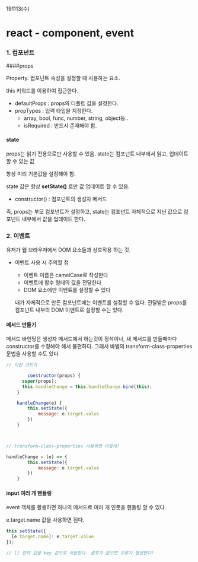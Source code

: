 191113(수)

# react - component, event



### 1. 컴포넌트

####props

Property. 컴포넌트 속성을 설정할 때 사용하는 요소.

this 키워드를 이용하여 접근한다.

- defaultProps : props의 디폴트 값을 설정한다. 
- propTypes : 입력 타입을 지정한다.
  - array, bool, func, number, string, object등..
  - isRequired : 반드시 존재해야 함.



#### state

props는 읽기 전용으로만 사용할 수 있음. state는 컴포넌트 내부에서 읽고, 업데이트 할 수 있는 값

항상 미리 기본값을 설정해야 함.

state 값은 항상 **setState()** 로만 값 업데이트 할 수 있음.

- constructor() : 컴포넌트의 생성자 메서드

  

즉, props는 부모 컴포넌트가 설정하고,  state는 컴포넌트 자체적으로 지닌 값으로 컴포넌트 내부에서 값을 업데이트 한다.







### 2. 이벤트

유저가 웹 브라우저에서 DOM 요소들과 상호작용 하는 것.

- 이벤트 사용 시 주의할 점

  - 이벤트 이름은 camelCase로 작성한다
  - 이벤트에 함수 형태의 값을 전달한다
  - DOM 요소에만 이벤트를 설정할 수 있다 

  내가 자체적으로 만든 컴포넌트에는 이벤트를 설정할 수 없다. 전달받은 props를 컴포넌트 내부의 DOM 이벤트로 설정할 수는 있다.



#### 메서드 만들기

메서드 바인딩은 생성자 메서드에서 하는것이 정석이나, 새 메서드를 만들때마다 constructor를 수정해야 해서 불편하다. 그래서 바벨의 transform-class-properties 문법을 사용할 수도 있다.



```javascript
// 이런 코드가

		constructor(props) {
      super(props);
      this.handleChange = this.handleChange.bind(this);
    }

    handleChange(e) {
        this.setState({
            message: e.target.value
        })
    }



// transform-class-properties 사용하면 이렇게!

handleChange = (e) => {
        this.setState({
            message: e.target.value
        })
    }
```





#### input 여러 개 핸들링

event 객체를 활용하면 하나의 메서드로 여러 개 인풋을 핸들링 할 수 있다.

e.target.name 값을 사용하면 된다.

```javascript
this.setState({
  [e.target.name]: e.target.value
});

// [] 안의 값을 key 값으로 사용한다. 괄호가 없으면 오류가 발생한다!
```

